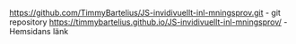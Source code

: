 https://github.com/TimmyBartelius/JS-invidivuellt-inl-mningsprov.git - git repository
https://timmybartelius.github.io/JS-invidivuellt-inl-mningsprov/ - Hemsidans länk
